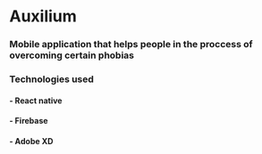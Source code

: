 # Auxilium

### Mobile application that helps people in the proccess of overcoming certain phobias

### Technologies used
#### - React native 
#### - Firebase
#### - Adobe XD
